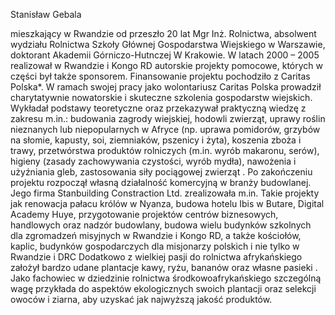 Stanisław Gebala



mieszkający w Rwandzie od przeszło 20 lat Mgr Inż. Rolnictwa, absolwent wydziału Rolnictwa Szkoły Głównej Gospodarstwa Wiejskiego w Warszawie, doktorant Akademii Górniczo-Hutnczej W Krakowie. W latach 2000 – 2005 realizował w Rwandzie i Kongo RD autorskie projekty pomocowe, których w części był także sponsorem. Finansowanie projektu pochodziło z Caritas Polska*. W ramach swojej pracy jako wolontariusz Caritas Polska prowadził charytatywnie nowatorskie i skuteczne szkolenia gospodarstw wiejskich. Wykładał podstawy teoretyczne oraz przekazywał praktyczną wiedzę z zakresu m.in.: budowania zagrody wiejskiej, hodowli zwierząt, uprawy roślin nieznanych lub niepopularnych w Afryce (np. uprawa pomidorów, grzybów na słomie, kapusty, soi, ziemniaków, pszenicy i żyta), koszenia zboża i trawy, przetwórstwa produktów rolniczych (m.in. wyrób makaronu, serów), higieny (zasady zachowywania czystości, wyrób mydła), nawożenia i użyźniania gleb, zastosowania siły pociągowej zwierząt . Po zakończeniu projektu rozpoczął własną działalność komercyjną w branży budowlanej. Jego firma Stanbuilding Constraction Ltd. zrealizowała m.in. Takie projekty jak renowacja pałacu królów w Nyanza, budowa hotelu Ibis w Butare, Digital Academy Huye, przygotowanie projektów centrów biznesowych, handlowych oraz nadzór budowlany, budowa wielu budynków szkolnych dla zgromadzeń misyjnych w Rwandzie i Kongo RD, a także kościołów, kaplic, budynków gospodarczych dla misjonarzy polskich i nie tylko w Rwandzie i DRC Dodatkowo z wielkiej pasji do rolnictwa afrykańskiego założył bardzo udane plantacje kawy, ryżu, bananów oraz własne pasieki . Jako fachowiec w dziedzinie rolnictwa środkowoafrykańskiego szczególną wagę przykłada do aspektów ekologicznych swoich plantacji oraz selekcji owoców i ziarna, aby uzyskać jak najwyższą jakość produktów.